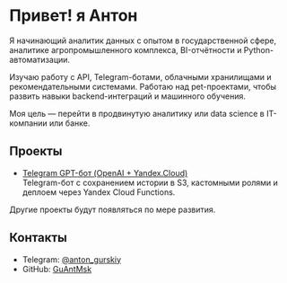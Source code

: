 # Привет! я Антон

Я начинающий аналитик данных с опытом в государственной сфере, аналитике агропромышленного комплекса, BI-отчётности и Python-автоматизации.

Изучаю работу с API, Telegram-ботами, облачными хранилищами и рекомендательными системами. Работаю над pet-проектами, чтобы развить навыки backend-интеграций и машинного обучения.

Моя цель — перейти в продвинутую аналитику или data science в IT-компании или банке.

## Проекты

- [Telegram GPT-бот (OpenAI + Yandex.Cloud)](https://github.com/GuAntMsk/telegram_bot_api_gpt)  
  Telegram-бот с сохранением истории в S3, кастомными ролями и деплоем через Yandex Cloud Functions.

Другие проекты будут появляться по мере развития.

## Контакты

- Telegram: [@anton_gurskiy](https://t.me/anton_gurskiy)
- GitHub: [GuAntMsk](https://github.com/GuAntMsk)
